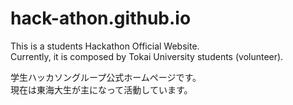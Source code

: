 # hack-athon.github.io

This is a students Hackathon Official Website.  
Currently, it is composed by Tokai University students (volunteer).

学生ハッカソングループ公式ホームページです。  
現在は東海大生が主になって活動しています。
